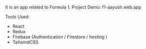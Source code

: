 It is an app related to Formula 1. 
Project Demo: f1-aayush.web.app

Tools Used: 
- React
- Redux
- Firebase (Authentication / Firestore / hosting )
- TailwindCSS
  
